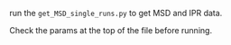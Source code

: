 run the `get_MSD_single_runs.py` to get MSD and IPR data.

Check the params at the top of the file before running.
